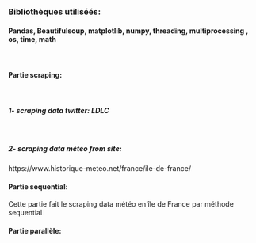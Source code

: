 

<h3> Bibliothèques utiliséés:</h3> <h4> Pandas, Beautifulsoup, matplotlib, numpy, threading, multiprocessing , os, time, math </h4>  <br/>

<h4> Partie scraping: </h4> <br/>
<h5> 1- scraping data twitter: LDLC </h5> <br/>

<h5> 2- scraping data météo from site: </h5> https://www.historique-meteo.net/france/ile-de-france/ <br/>
<h4> Partie sequential: </h4> Cette partie fait le scraping data météo en île de France par méthode sequential <br/>

<h4> Partie parallèle: </h4> <br/>
                 
